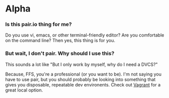 # Alpha

### Is this pair.io thing for me?

Do you use vi, emacs, or other terminal-friendly editor?  Are you
comfortable on the command line? Then yes, this thing is for you.

### But wait, I don't pair. Why should I use this?

This sounds a lot like "But I only work by myself, why do I need
a DVCS?"

Because, FFS, you're a professional (or you want to be). I'm not saying you have to use
pair, but you should probably be looking into something that gives you
disposable, repeatable dev environents. Check out
[Vagrant](http://vagrantup.com) for a great local option.

